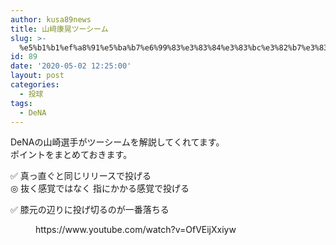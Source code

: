```yaml
---
author: kusa89news
title: 山﨑康晃ツーシーム
slug: >-
  %e5%b1%b1%ef%a8%91%e5%ba%b7%e6%99%83%e3%83%84%e3%83%bc%e3%82%b7%e3%83%bc%e3%83%a0
id: 89
date: '2020-05-02 12:25:00'
layout: post
categories:
  - 投球
tags:
  - DeNA
---
```


DeNAの山崎選手がツーシームを解説してくれてます。  
ポイントをまとめておきます。  

✅ 真っ直ぐと同じリリースで投げる  
◎ 抜く感覚ではなく 指にかかる感覚で投げる  

✅ 膝元の辺りに投げ切るのが一番落ちる  

<figure class="wp-block-embed-youtube wp-block-embed is-type-video is-provider-youtube wp-embed-aspect-16-9 wp-has-aspect-ratio">

<div class="wp-block-embed__wrapper">https://www.youtube.com/watch?v=OfVEijXxiyw</div>

</figure>